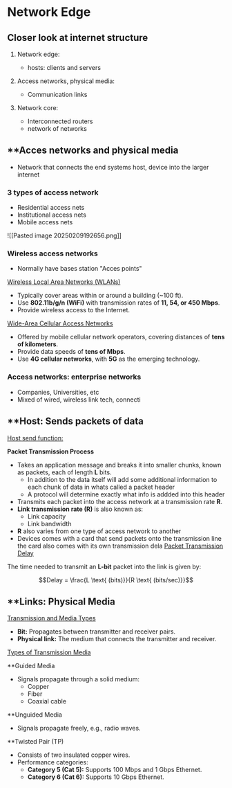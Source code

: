 # Network Edge

## Closer look at internet structure 
1. Network edge:  
	- hosts: clients and servers  

2. Access networks, physical media: 
	- Communication links 

3. Network core:
	- Interconnected routers
	- network of networks

## **Acces networks and physical media

- Network that connects the end systems host, device into the larger internet
### 3 types of access network

- Residential access nets
- Institutional access nets
- Mobile access nets

![[Pasted image 20250209192656.png]]

### Wireless access networks

- Normally have bases station "Acces points"

<u>Wireless Local Area Networks (WLANs)</u>

- Typically cover areas within or around a building (~100 ft).
- Use **802.11b/g/n (WiFi)** with transmission rates of **11, 54, or 450 Mbps**.
- Provide wireless access to the Internet.

<u> Wide-Area Cellular Access Networks </u>

- Offered by mobile cellular network operators, covering distances of **tens of kilometers**.
- Provide data speeds of **tens of Mbps**.
- Use **4G cellular networks**, with **5G** as the emerging technology.

### Access networks: enterprise networks

- Companies, Universities, etc
- Mixed of wired, wireless link tech, connecti

## **Host: Sends packets of data

<u>Host send function:</u>

**Packet Transmission Process**

- Takes an application message and breaks it into smaller chunks, known as packets, each of length **L** bits.
	- In addition to the data itself will add some additional information to each chunk of data in whats called a packet header 
	- A protocol will determine exactly what info is addded into this header
- Transmits each packet into the access network at a transmission rate **R**.
- **Link transmission rate (R)** is also known as:
    - Link capacity
    - Link bandwidth
- **R** also varies from one type of access network to another 
- Devices comes with a card that send packets onto the transmission line the  card also comes with its own transmission dela
<u>Packet Transmission Delay</u>

The time needed to transmit an **L-bit** packet into the link is given by:

$$Delay = \frac{L \text{ (bits)}}{R \text{ (bits/sec)}}$$


## **Links: Physical Media 

<u>Transmission and Media Types</u>

- **Bit:** Propagates between transmitter and receiver pairs.
- **Physical link:** The medium that connects the transmitter and receiver.

<u>Types of Transmission Media</u>

**Guided Media

- Signals propagate through a solid medium:
    - Copper
    - Fiber
    - Coaxial cable

**Unguided Media

- Signals propagate freely, e.g., radio waves.

**Twisted Pair (TP)

- Consists of two insulated copper wires.
- Performance categories:
    - **Category 5 (Cat 5):** Supports 100 Mbps and 1 Gbps Ethernet.
    - **Category 6 (Cat 6):** Supports 10 Gbps Ethernet.
